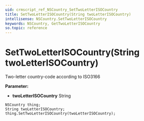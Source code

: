 ```yaml
---
uid: crmscript_ref_NSCountry_SetTwoLetterISOCountry
title: SetTwoLetterISOCountry(String twoLetterISOCountry)
intellisense: NSCountry.SetTwoLetterISOCountry
keywords: NSCountry, GetTwoLetterISOCountry
so.topic: reference
---
```


# SetTwoLetterISOCountry(String twoLetterISOCountry)

Two-letter country-code according to ISO3166 

**Parameter:** 
* **twoLetterISOCountry** String

```crmscript
NSCountry thing;
String twoLetterISOCountry;
thing.SetTwoLetterISOCountry(twoLetterISOCountry);
```

